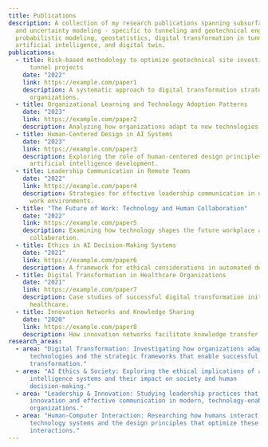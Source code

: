 ```yaml
---
title: Publications
description: A collection of my research publications spanning subsurface risk
  and uncertainty modeling - specific to tunneling and geotechnical engineering,
  probabilistic modeling, geostatistics, digital transformation in tunneling,
  artificial intelligence, and digital twin.
publications:
  - title: Risk-based methodology to optimize geotechnical site investigations in
      tunnel projects
    date: "2022"
    link: https://example.com/paper1
    description: A systematic approach to digital transformation strategy in large
      organizations.
  - title: Organizational Learning and Technology Adoption Patterns
    date: "2023"
    link: https://example.com/paper2
    description: Analyzing how organizations adapt to new technologies.
  - title: Human-Centered Design in AI Systems
    date: "2023"
    link: https://example.com/paper3
    description: Exploring the role of human-centered design principles in
      artificial intelligence development.
  - title: Leadership Communication in Remote Teams
    date: "2022"
    link: https://example.com/paper4
    description: Strategies for effective leadership communication in distributed
      work environments.
  - title: "The Future of Work: Technology and Human Collaboration"
    date: "2022"
    link: https://example.com/paper5
    description: Examining how technology shapes the future workplace and human
      collaboration.
  - title: Ethics in AI Decision-Making Systems
    date: "2021"
    link: https://example.com/paper6
    description: A framework for ethical considerations in automated decision systems.
  - title: Digital Transformation in Healthcare Organizations
    date: "2021"
    link: https://example.com/paper7
    description: Case studies of successful digital transformation initiatives in
      healthcare.
  - title: Innovation Networks and Knowledge Sharing
    date: "2020"
    link: https://example.com/paper8
    description: How innovation networks facilitate knowledge transfer across organizations.
research_areas:
  - area: "Digital Transformation: Investigating how organizations adapt to digital
      technologies and the strategic frameworks that enable successful
      transformation."
  - area: "AI Ethics & Society: Exploring the ethical implications of artificial
      intelligence systems and their impact on society and human
      decision-making."
  - area: "Leadership & Innovation: Studying leadership practices that foster
      innovation and effective communication in modern, technology-enabled
      organizations."
  - area: "Human-Computer Interaction: Researching how humans interact with
      technology systems and the design principles that optimize these
      interactions."
---
```


